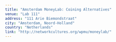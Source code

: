 ```yaml
---
title: "Amsterdam MoneyLab: Coining Alternatives"
venue: "Lab 111"
address: "111 Arie Biemondstraat"
city: "Amsterdam, Noord-Holland"
country: "Netherlands"
link: "http://networkcultures.org/wpmu/moneylab/"
---
```

